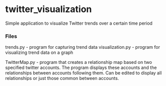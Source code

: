# twitter_visualization
Simple application to visualize Twitter trends over a certain time period

### Files
trends.py - program for capturing trend data
visualization.py - program for visualizing trend data on a graph

TwitterMap.py - program that creates a relationship map based on two specified twitter accounts. The program displays these accounts and the relationships between accounts following them. Can be edited to display all relationships or just those common between accounts.

